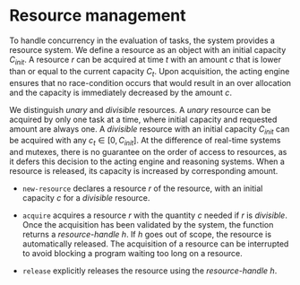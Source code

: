 # Resource management

To handle concurrency in the evaluation of tasks, the system provides a resource system. 
We define a resource as an object with an initial capacity $C_{init}$.
A resource $r$ can be acquired at time $t$ with an amount $c$ that is lower than or equal to the current capacity $C_t$.
Upon acquisition, the acting engine ensures that no race-condition occurs that would result in an over allocation and the capacity is immediately decreased by the amount $c$.

We distinguish *unary* and *divisible* resources.
A *unary* resource can be acquired by only one task at a time, where initial capacity and requested amount are always one.
A *divisible* resource with an initial capacity $C_{init}$ can be acquired with any $c_t \in[0, C_{init}]$.
At the difference of real-time systems and mutexes, there is no guarantee on the order of access to resources, as it defers this decision to the acting engine and reasoning systems.
When a resource is released, its capacity is increased by corresponding amount.





- `new-resource` declares a resource *r* of the resource, with an initial capacity *c* for a *divisible* resource.


- `acquire` acquires a resource *r* with the quantity $c$ needed if $r$ is *divisible*.
Once the acquisition has been validated by the system, the function returns a *resource-handle* $h$. If $h$ goes out of scope, the resource is automatically released.
The acquisition of a resource can be interrupted to avoid blocking a program waiting too long on a resource.


- `release` explicitly releases the resource using the *resource-handle* $h$.